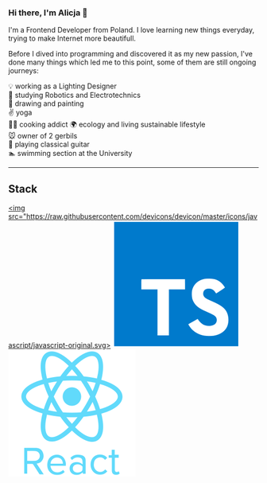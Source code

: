 ### Hi there, I'm Alicja 👋

I'm a Frontend Developer from Poland. I love learning new things everyday, trying to make Internet more beautifull.

Before I dived into programming and discovered it as my new passion, I've done many things which led me to this point, some of them are still ongoing journeys:

:bulb: working as a Lighting Designer <br>
🤖 studying Robotics and Electrotechnics <br>
:art: drawing and painting <br>
:v: yoga <br>
👩‍🍳 cooking addict
:earth_africa: ecology and living sustainable lifestyle <br>
:mouse: owner of 2 gerbils <br>
:guitar: playing classical guitar <br>
:swimmer: swimming section at the University <br>

<hr>

## Stack

<a href="https://developer.mozilla.org/en-US/docs/Web/JavaScript"><img src="https://raw.githubusercontent.com/devicons/devicon/master/icons/javascript/javascript-original.svg></img></a>
<a href="https://www.typescriptlang.org/"><img src="https://raw.githubusercontent.com/devicons/devicon/master/icons/typescript/typescript-original.svg"></img></a>
<a href="https://reactjs.org/"><img src="https://raw.githubusercontent.com/devicons/devicon/master/icons/react/react-original-wordmark.svg"></img></a>
